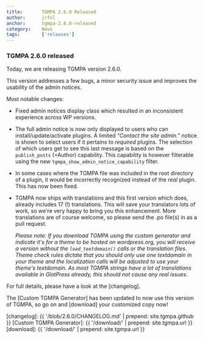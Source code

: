 ```yaml
---
title:       TGMPA 2.6.0 Released
author:      jrfnl
anchor:      tgmpa-2.6.0-released
category:    News
tags:        ['releases']
---
```


### TGMPA 2.6.0 released

Today, we are releasing TGMPA version 2.6.0.

This version addresses a few bugs, a minor security issue and improves the usability of the admin notices.

Most notable changes:
* Fixed admin notices display class which resulted in an inconsistent experience across WP versions.
* The full admin notice is now only displayed to users who can install/update/activate plugins. A limited _"Contact the site admin."_ notice is shown to select users if it pertains to _required_ plugins. The selection of which users get to see this last message is based on the `publish_posts` (=Author) capability. This capability is however filterable using the new `tgmpa_show_admin_notice_capability` filter.
* In some cases where the TGMPA file was included in the root directory of a plugin, it would be incorrectly recognized instead of the *real* plugin. This has now been fixed.
* TGMPA now ships with translations and this first version which does, already includes 17 (!) translations. This will save your translators lots of work, so we're very happy to bring you this enhancement.
  More translations are of course welcome, so please send the .po file(s) in as a pull request.

  _Please note: If you download TGMPA using the custom generator and indicate it's for a theme to be hosted on wordpress.org, you will receive a version without the `load_textdomain()` calls or the translation files.
  Theme check rules dictate that you should only use one textdomain in your theme and the localization calls will be adjusted to use your theme's textdomain.
  As most TGMPA strings have a lot of translations available in GlotPress already, this should not cause any real issues._

For full details, please have a look at the [changelog].

The [Custom TGMPA Generator] has been updated to now use this version of TGMPA, so go on and [download] your customized copy now!


[changelog]: {{ '/blob/2.6.0/CHANGELOG.md' | prepend: site.tgmpa.github }}
[Custom TGMPA Generator]: {{ '/download/' | prepend: site.tgmpa.url }}
[download]: {{ '/download/' | prepend: site.tgmpa.url }}
